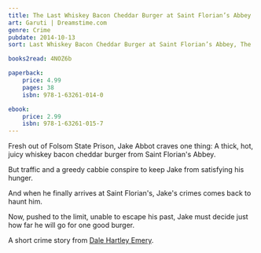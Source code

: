 ```yaml
---
title: The Last Whiskey Bacon Cheddar Burger at Saint Florian’s Abbey
art: Garuti | Dreamstime.com
genre: Crime
pubdate: 2014-10-13
sort: Last Whiskey Bacon Cheddar Burger at Saint Florian’s Abbey, The

books2read: 4NOZ6b

paperback:
    price: 4.99
    pages: 38
    isbn: 978-1-63261-014-0

ebook:
    price: 2.99
    isbn: 978-1-63261-015-7
---
```


Fresh out of Folsom State Prison,
Jake Abbot craves one thing:
A thick, hot, juicy whiskey bacon cheddar burger
from Saint Florian's Abbey.

But traffic and a greedy cabbie
conspire to keep Jake from satisfying his hunger.

And when he finally arrives at Saint Florian's,
Jake's crimes comes back to haunt him.

Now,
pushed to the limit,
unable to escape his past,
Jake must decide
just how far he will go
for one good burger.

A short crime story
from [Dale Hartley Emery](http://dalehartleyemery.com/).
